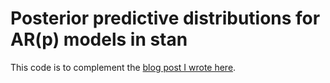 # Posterior predictive distributions for AR(p) models in stan

This code is to complement the [blog post I wrote here](https://jwalton.info/Stan-posterior-predictives/).
